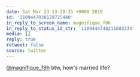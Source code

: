 ```yaml
---
date: Sat Mar 23 13:29:21 +0000 2019
id: '1109447038129725440'
in_reply_to_screen_name: magnifique_f8h
in_reply_to_status_id_str: '1109444748211683334'
media: []
reply: true
retweet: false
source: twitter
---
```


[@magnifique_f8h](https://twitter.com/magnifique_f8h/) btw, how's married life?